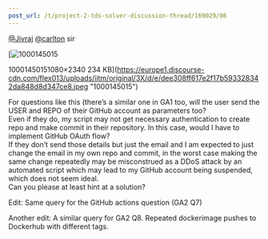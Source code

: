 ```yaml
---
post_url: /t/project-2-tds-solver-discussion-thread/169029/86
---
```

[@Jivraj](/u/jivraj) [@carlton](/u/carlton) sir

[![1000145015](https://europe1.discourse-cdn.com/flex013/uploads/iitm/optimized/3X/d/e/dee308ff617e2f17b593328342da848d8d347ce8_2_230x500.jpeg)

10001450151080×2340 234 KB](https://europe1.discourse-cdn.com/flex013/uploads/iitm/original/3X/d/e/dee308ff617e2f17b593328342da848d8d347ce8.jpeg "1000145015")

  
For questions like this (there’s a similar one in GA1 too, will the user send the USER and REPO of their GitHub account as parameters too?  
Even if they do, my script may not get necessary authentication to create repo and make commit in their repository. In this case, would I have to implement GitHub OAuth flow?  
If they don’t send those details but just the email and I am expected to just change the email in my own repo and commit, in the worst case making the same change repeatedly may be misconstrued as a DDoS attack by an automated script which may lead to my GitHub account being suspended, which does not seem ideal.  
Can you please at least hint at a solution?

Edit: Same query for the GitHub actions question (GA2 Q7)

Another edit: A similar query for GA2 Q8. Repeated dockerimage pushes to Dockerhub with different tags.